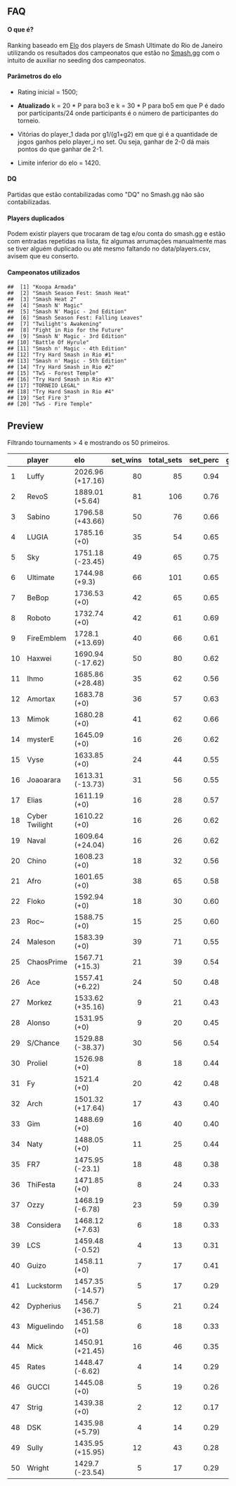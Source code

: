 FAQ
---

#### O que é?

Ranking baseado em
[Elo](https://en.wikipedia.org/wiki/Elo_rating_system) dos players de
Smash Ultimate do Rio de Janeiro utilizando os resultados dos
campeonatos que estão no [Smash.gg](https://smash.gg/) com o intuito de
auxiliar no seeding dos campeonatos.

#### Parâmetros do elo

-   Rating inicial = 1500;

-   **Atualizado** k = 20 \* P para bo3 e k = 30 \* P para bo5 em que P
    é dado por participants/24 onde participants é o número de
    participantes do torneio.

-   Vitórias do player\_1 dada por g1/(g1+g2) em que gi é a quantidade
    de jogos ganhos pelo player\_i no set. Ou seja, ganhar de 2-0 dá
    mais pontos do que ganhar de 2-1.

-   Limite inferior do elo = 1420.

#### DQ

Partidas que estão contabilizadas como "DQ" no Smash.gg não são
contabilizadas.

#### Players duplicados

Podem existir players que trocaram de tag e/ou conta do smash.gg e estão
com entradas repetidas na lista, fiz algumas arrumações manualmente mas
se tiver alguém duplicado ou até mesmo faltando no data/players.csv,
avisem que eu conserto.

#### Campeonatos utilizados

    ##  [1] "Koopa Armada"                     
    ##  [2] "Smash Season Fest: Smash Heat"    
    ##  [3] "Smash Heat 2"                     
    ##  [4] "Smash N' Magic"                   
    ##  [5] "Smash N' Magic - 2nd Edition"     
    ##  [6] "Smash Season Fest: Falling Leaves"
    ##  [7] "Twilight's Awakening"             
    ##  [8] "Fight in Rio for the Future"      
    ##  [9] "Smash N' Magic - 3rd Edition"     
    ## [10] "Battle Of Hyrule"                 
    ## [11] "Smash n' Magic - 4th Edition"     
    ## [12] "Try Hard Smash in Rio #1"         
    ## [13] "Smash n' Magic - 5th Edition"     
    ## [14] "Try Hard Smash in Rio #2"         
    ## [15] "TwS - Forest Temple"              
    ## [16] "Try Hard Smash in Rio #3"         
    ## [17] "TORNEIO LEGAL"                    
    ## [18] "Try Hard Smash in Rio #4"         
    ## [19] "Set Fire 3"                       
    ## [20] "TwS - Fire Temple"

Preview
-------

Filtrando tournaments &gt; 4 e mostrando os 50 primeiros.

<table style="width:100%;">
<colgroup>
<col width="3%" />
<col width="13%" />
<col width="15%" />
<col width="8%" />
<col width="10%" />
<col width="8%" />
<col width="9%" />
<col width="11%" />
<col width="9%" />
<col width="11%" />
</colgroup>
<thead>
<tr class="header">
<th align="left"></th>
<th align="left">player</th>
<th align="left">elo</th>
<th align="right">set_wins</th>
<th align="right">total_sets</th>
<th align="right">set_perc</th>
<th align="right">game_wins</th>
<th align="right">total_games</th>
<th align="right">game_perc</th>
<th align="right">tournaments</th>
</tr>
</thead>
<tbody>
<tr class="odd">
<td align="left">1</td>
<td align="left">Luffy</td>
<td align="left">2026.96 (+17.16)</td>
<td align="right">80</td>
<td align="right">85</td>
<td align="right">0.94</td>
<td align="right">208</td>
<td align="right">255</td>
<td align="right">0.82</td>
<td align="right">14</td>
</tr>
<tr class="even">
<td align="left">2</td>
<td align="left">RevoS</td>
<td align="left">1889.01 (+5.64)</td>
<td align="right">81</td>
<td align="right">106</td>
<td align="right">0.76</td>
<td align="right">217</td>
<td align="right">320</td>
<td align="right">0.68</td>
<td align="right">16</td>
</tr>
<tr class="odd">
<td align="left">3</td>
<td align="left">Sabino</td>
<td align="left">1796.58 (+43.66)</td>
<td align="right">50</td>
<td align="right">76</td>
<td align="right">0.66</td>
<td align="right">125</td>
<td align="right">211</td>
<td align="right">0.59</td>
<td align="right">13</td>
</tr>
<tr class="even">
<td align="left">4</td>
<td align="left">LUGIA</td>
<td align="left">1785.16 (+0)</td>
<td align="right">35</td>
<td align="right">54</td>
<td align="right">0.65</td>
<td align="right">93</td>
<td align="right">152</td>
<td align="right">0.61</td>
<td align="right">10</td>
</tr>
<tr class="odd">
<td align="left">5</td>
<td align="left">Sky</td>
<td align="left">1751.18 (-23.45)</td>
<td align="right">49</td>
<td align="right">65</td>
<td align="right">0.75</td>
<td align="right">124</td>
<td align="right">188</td>
<td align="right">0.66</td>
<td align="right">11</td>
</tr>
<tr class="even">
<td align="left">6</td>
<td align="left">Ultimate</td>
<td align="left">1744.98 (+9.3)</td>
<td align="right">66</td>
<td align="right">101</td>
<td align="right">0.65</td>
<td align="right">174</td>
<td align="right">294</td>
<td align="right">0.59</td>
<td align="right">18</td>
</tr>
<tr class="odd">
<td align="left">7</td>
<td align="left">BeBop</td>
<td align="left">1736.53 (+0)</td>
<td align="right">42</td>
<td align="right">65</td>
<td align="right">0.65</td>
<td align="right">104</td>
<td align="right">172</td>
<td align="right">0.60</td>
<td align="right">12</td>
</tr>
<tr class="even">
<td align="left">8</td>
<td align="left">Roboto</td>
<td align="left">1732.74 (+0)</td>
<td align="right">42</td>
<td align="right">61</td>
<td align="right">0.69</td>
<td align="right">111</td>
<td align="right">171</td>
<td align="right">0.65</td>
<td align="right">10</td>
</tr>
<tr class="odd">
<td align="left">9</td>
<td align="left">FireEmblem</td>
<td align="left">1728.1 (+13.69)</td>
<td align="right">40</td>
<td align="right">66</td>
<td align="right">0.61</td>
<td align="right">101</td>
<td align="right">176</td>
<td align="right">0.57</td>
<td align="right">13</td>
</tr>
<tr class="even">
<td align="left">10</td>
<td align="left">Haxwei</td>
<td align="left">1690.94 (-17.62)</td>
<td align="right">50</td>
<td align="right">80</td>
<td align="right">0.62</td>
<td align="right">127</td>
<td align="right">211</td>
<td align="right">0.60</td>
<td align="right">15</td>
</tr>
<tr class="odd">
<td align="left">11</td>
<td align="left">Ihmo</td>
<td align="left">1685.86 (+28.48)</td>
<td align="right">35</td>
<td align="right">62</td>
<td align="right">0.56</td>
<td align="right">90</td>
<td align="right">169</td>
<td align="right">0.53</td>
<td align="right">14</td>
</tr>
<tr class="even">
<td align="left">12</td>
<td align="left">Amortax</td>
<td align="left">1683.78 (+0)</td>
<td align="right">36</td>
<td align="right">57</td>
<td align="right">0.63</td>
<td align="right">85</td>
<td align="right">147</td>
<td align="right">0.58</td>
<td align="right">11</td>
</tr>
<tr class="odd">
<td align="left">13</td>
<td align="left">Mimok</td>
<td align="left">1680.28 (+0)</td>
<td align="right">41</td>
<td align="right">62</td>
<td align="right">0.66</td>
<td align="right">99</td>
<td align="right">174</td>
<td align="right">0.57</td>
<td align="right">11</td>
</tr>
<tr class="even">
<td align="left">14</td>
<td align="left">mysterE</td>
<td align="left">1645.09 (+0)</td>
<td align="right">16</td>
<td align="right">26</td>
<td align="right">0.62</td>
<td align="right">41</td>
<td align="right">72</td>
<td align="right">0.57</td>
<td align="right">5</td>
</tr>
<tr class="odd">
<td align="left">15</td>
<td align="left">Vyse</td>
<td align="left">1633.85 (+0)</td>
<td align="right">24</td>
<td align="right">44</td>
<td align="right">0.55</td>
<td align="right">60</td>
<td align="right">105</td>
<td align="right">0.57</td>
<td align="right">10</td>
</tr>
<tr class="even">
<td align="left">16</td>
<td align="left">Joaoarara</td>
<td align="left">1613.31 (-13.73)</td>
<td align="right">31</td>
<td align="right">56</td>
<td align="right">0.55</td>
<td align="right">72</td>
<td align="right">135</td>
<td align="right">0.53</td>
<td align="right">13</td>
</tr>
<tr class="odd">
<td align="left">17</td>
<td align="left">Elias</td>
<td align="left">1611.19 (+0)</td>
<td align="right">16</td>
<td align="right">28</td>
<td align="right">0.57</td>
<td align="right">37</td>
<td align="right">69</td>
<td align="right">0.54</td>
<td align="right">6</td>
</tr>
<tr class="even">
<td align="left">18</td>
<td align="left">Cyber Twilight</td>
<td align="left">1610.22 (+0)</td>
<td align="right">16</td>
<td align="right">26</td>
<td align="right">0.62</td>
<td align="right">38</td>
<td align="right">67</td>
<td align="right">0.57</td>
<td align="right">5</td>
</tr>
<tr class="odd">
<td align="left">19</td>
<td align="left">Naval</td>
<td align="left">1609.64 (+24.04)</td>
<td align="right">16</td>
<td align="right">26</td>
<td align="right">0.62</td>
<td align="right">40</td>
<td align="right">67</td>
<td align="right">0.60</td>
<td align="right">5</td>
</tr>
<tr class="even">
<td align="left">20</td>
<td align="left">Chino</td>
<td align="left">1608.23 (+0)</td>
<td align="right">18</td>
<td align="right">32</td>
<td align="right">0.56</td>
<td align="right">42</td>
<td align="right">78</td>
<td align="right">0.54</td>
<td align="right">7</td>
</tr>
<tr class="odd">
<td align="left">21</td>
<td align="left">Afro</td>
<td align="left">1601.65 (+0)</td>
<td align="right">38</td>
<td align="right">65</td>
<td align="right">0.58</td>
<td align="right">90</td>
<td align="right">163</td>
<td align="right">0.55</td>
<td align="right">14</td>
</tr>
<tr class="even">
<td align="left">22</td>
<td align="left">Floko</td>
<td align="left">1592.94 (+0)</td>
<td align="right">18</td>
<td align="right">30</td>
<td align="right">0.60</td>
<td align="right">39</td>
<td align="right">72</td>
<td align="right">0.54</td>
<td align="right">7</td>
</tr>
<tr class="odd">
<td align="left">23</td>
<td align="left">Roc~</td>
<td align="left">1588.75 (+0)</td>
<td align="right">15</td>
<td align="right">25</td>
<td align="right">0.60</td>
<td align="right">36</td>
<td align="right">65</td>
<td align="right">0.55</td>
<td align="right">5</td>
</tr>
<tr class="even">
<td align="left">24</td>
<td align="left">Maleson</td>
<td align="left">1583.39 (+0)</td>
<td align="right">39</td>
<td align="right">71</td>
<td align="right">0.55</td>
<td align="right">92</td>
<td align="right">170</td>
<td align="right">0.54</td>
<td align="right">16</td>
</tr>
<tr class="odd">
<td align="left">25</td>
<td align="left">ChaosPrime</td>
<td align="left">1567.71 (+15.3)</td>
<td align="right">21</td>
<td align="right">39</td>
<td align="right">0.54</td>
<td align="right">47</td>
<td align="right">89</td>
<td align="right">0.53</td>
<td align="right">9</td>
</tr>
<tr class="even">
<td align="left">26</td>
<td align="left">Ace</td>
<td align="left">1557.41 (+6.22)</td>
<td align="right">24</td>
<td align="right">50</td>
<td align="right">0.48</td>
<td align="right">57</td>
<td align="right">114</td>
<td align="right">0.50</td>
<td align="right">13</td>
</tr>
<tr class="odd">
<td align="left">27</td>
<td align="left">Morkez</td>
<td align="left">1533.62 (+35.16)</td>
<td align="right">9</td>
<td align="right">21</td>
<td align="right">0.43</td>
<td align="right">24</td>
<td align="right">50</td>
<td align="right">0.48</td>
<td align="right">6</td>
</tr>
<tr class="even">
<td align="left">28</td>
<td align="left">Alonso</td>
<td align="left">1531.95 (+0)</td>
<td align="right">9</td>
<td align="right">20</td>
<td align="right">0.45</td>
<td align="right">21</td>
<td align="right">43</td>
<td align="right">0.49</td>
<td align="right">6</td>
</tr>
<tr class="odd">
<td align="left">29</td>
<td align="left">S/Chance</td>
<td align="left">1529.88 (-38.37)</td>
<td align="right">30</td>
<td align="right">56</td>
<td align="right">0.54</td>
<td align="right">75</td>
<td align="right">136</td>
<td align="right">0.55</td>
<td align="right">13</td>
</tr>
<tr class="even">
<td align="left">30</td>
<td align="left">Proliel</td>
<td align="left">1526.98 (+0)</td>
<td align="right">8</td>
<td align="right">18</td>
<td align="right">0.44</td>
<td align="right">22</td>
<td align="right">47</td>
<td align="right">0.47</td>
<td align="right">5</td>
</tr>
<tr class="odd">
<td align="left">31</td>
<td align="left">Fy</td>
<td align="left">1521.4 (+0)</td>
<td align="right">20</td>
<td align="right">42</td>
<td align="right">0.48</td>
<td align="right">45</td>
<td align="right">98</td>
<td align="right">0.46</td>
<td align="right">11</td>
</tr>
<tr class="even">
<td align="left">32</td>
<td align="left">Arch</td>
<td align="left">1501.32 (+17.64)</td>
<td align="right">17</td>
<td align="right">43</td>
<td align="right">0.40</td>
<td align="right">40</td>
<td align="right">100</td>
<td align="right">0.40</td>
<td align="right">13</td>
</tr>
<tr class="odd">
<td align="left">33</td>
<td align="left">Gim</td>
<td align="left">1488.69 (+0)</td>
<td align="right">16</td>
<td align="right">40</td>
<td align="right">0.40</td>
<td align="right">39</td>
<td align="right">91</td>
<td align="right">0.43</td>
<td align="right">12</td>
</tr>
<tr class="even">
<td align="left">34</td>
<td align="left">Naty</td>
<td align="left">1488.05 (+0)</td>
<td align="right">11</td>
<td align="right">25</td>
<td align="right">0.44</td>
<td align="right">24</td>
<td align="right">54</td>
<td align="right">0.44</td>
<td align="right">7</td>
</tr>
<tr class="odd">
<td align="left">35</td>
<td align="left">FR7</td>
<td align="left">1475.95 (-23.1)</td>
<td align="right">18</td>
<td align="right">48</td>
<td align="right">0.38</td>
<td align="right">41</td>
<td align="right">106</td>
<td align="right">0.39</td>
<td align="right">15</td>
</tr>
<tr class="even">
<td align="left">36</td>
<td align="left">ThiFesta</td>
<td align="left">1471.85 (+0)</td>
<td align="right">8</td>
<td align="right">24</td>
<td align="right">0.33</td>
<td align="right">20</td>
<td align="right">54</td>
<td align="right">0.37</td>
<td align="right">8</td>
</tr>
<tr class="odd">
<td align="left">37</td>
<td align="left">Ozzy</td>
<td align="left">1468.19 (-6.78)</td>
<td align="right">23</td>
<td align="right">59</td>
<td align="right">0.39</td>
<td align="right">55</td>
<td align="right">133</td>
<td align="right">0.41</td>
<td align="right">18</td>
</tr>
<tr class="even">
<td align="left">38</td>
<td align="left">Considera</td>
<td align="left">1468.12 (+7.63)</td>
<td align="right">6</td>
<td align="right">18</td>
<td align="right">0.33</td>
<td align="right">16</td>
<td align="right">40</td>
<td align="right">0.40</td>
<td align="right">6</td>
</tr>
<tr class="odd">
<td align="left">39</td>
<td align="left">LCS</td>
<td align="left">1459.48 (-0.52)</td>
<td align="right">4</td>
<td align="right">13</td>
<td align="right">0.31</td>
<td align="right">10</td>
<td align="right">30</td>
<td align="right">0.33</td>
<td align="right">5</td>
</tr>
<tr class="even">
<td align="left">40</td>
<td align="left">Guizo</td>
<td align="left">1458.11 (+0)</td>
<td align="right">7</td>
<td align="right">17</td>
<td align="right">0.41</td>
<td align="right">15</td>
<td align="right">37</td>
<td align="right">0.41</td>
<td align="right">5</td>
</tr>
<tr class="odd">
<td align="left">41</td>
<td align="left">Luckstorm</td>
<td align="left">1457.35 (-14.57)</td>
<td align="right">5</td>
<td align="right">17</td>
<td align="right">0.29</td>
<td align="right">12</td>
<td align="right">36</td>
<td align="right">0.33</td>
<td align="right">6</td>
</tr>
<tr class="even">
<td align="left">42</td>
<td align="left">Dypherius</td>
<td align="left">1456.7 (+36.7)</td>
<td align="right">5</td>
<td align="right">21</td>
<td align="right">0.24</td>
<td align="right">14</td>
<td align="right">48</td>
<td align="right">0.29</td>
<td align="right">8</td>
</tr>
<tr class="odd">
<td align="left">43</td>
<td align="left">Miguelindo</td>
<td align="left">1451.58 (+0)</td>
<td align="right">6</td>
<td align="right">18</td>
<td align="right">0.33</td>
<td align="right">14</td>
<td align="right">38</td>
<td align="right">0.37</td>
<td align="right">6</td>
</tr>
<tr class="even">
<td align="left">44</td>
<td align="left">Mick</td>
<td align="left">1450.91 (+21.45)</td>
<td align="right">16</td>
<td align="right">46</td>
<td align="right">0.35</td>
<td align="right">34</td>
<td align="right">98</td>
<td align="right">0.35</td>
<td align="right">15</td>
</tr>
<tr class="odd">
<td align="left">45</td>
<td align="left">Rates</td>
<td align="left">1448.47 (-6.62)</td>
<td align="right">4</td>
<td align="right">14</td>
<td align="right">0.29</td>
<td align="right">10</td>
<td align="right">31</td>
<td align="right">0.32</td>
<td align="right">5</td>
</tr>
<tr class="even">
<td align="left">46</td>
<td align="left">GUCCI</td>
<td align="left">1445.08 (+0)</td>
<td align="right">5</td>
<td align="right">19</td>
<td align="right">0.26</td>
<td align="right">15</td>
<td align="right">44</td>
<td align="right">0.34</td>
<td align="right">7</td>
</tr>
<tr class="odd">
<td align="left">47</td>
<td align="left">Strig</td>
<td align="left">1439.38 (+0)</td>
<td align="right">2</td>
<td align="right">12</td>
<td align="right">0.17</td>
<td align="right">6</td>
<td align="right">26</td>
<td align="right">0.23</td>
<td align="right">5</td>
</tr>
<tr class="even">
<td align="left">48</td>
<td align="left">DSK</td>
<td align="left">1435.98 (+5.79)</td>
<td align="right">4</td>
<td align="right">14</td>
<td align="right">0.29</td>
<td align="right">10</td>
<td align="right">32</td>
<td align="right">0.31</td>
<td align="right">5</td>
</tr>
<tr class="odd">
<td align="left">49</td>
<td align="left">Sully</td>
<td align="left">1435.95 (+15.95)</td>
<td align="right">12</td>
<td align="right">43</td>
<td align="right">0.28</td>
<td align="right">27</td>
<td align="right">97</td>
<td align="right">0.28</td>
<td align="right">16</td>
</tr>
<tr class="even">
<td align="left">50</td>
<td align="left">Wright</td>
<td align="left">1429.7 (-23.54)</td>
<td align="right">5</td>
<td align="right">17</td>
<td align="right">0.29</td>
<td align="right">12</td>
<td align="right">37</td>
<td align="right">0.32</td>
<td align="right">6</td>
</tr>
</tbody>
</table>

